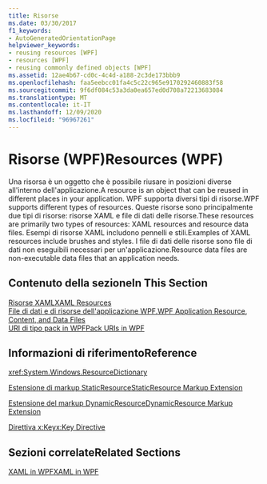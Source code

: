 ```yaml
---
title: Risorse
ms.date: 03/30/2017
f1_keywords:
- AutoGeneratedOrientationPage
helpviewer_keywords:
- reusing resources [WPF]
- resources [WPF]
- reusing commonly defined objects [WPF]
ms.assetid: 12ae4b67-cd0c-4c4d-a188-2c3de173bbb9
ms.openlocfilehash: faa5eebcc01fa4c5c22c965e9170292460883f58
ms.sourcegitcommit: 9f6df084c53a3da0ea657ed0d708a72213683084
ms.translationtype: MT
ms.contentlocale: it-IT
ms.lasthandoff: 12/09/2020
ms.locfileid: "96967261"
---
```

# <a name="resources-wpf"></a><span data-ttu-id="5fd67-102">Risorse (WPF)</span><span class="sxs-lookup"><span data-stu-id="5fd67-102">Resources (WPF)</span></span>
<span data-ttu-id="5fd67-103">Una risorsa è un oggetto che è possibile riusare in posizioni diverse all'interno dell'applicazione.</span><span class="sxs-lookup"><span data-stu-id="5fd67-103">A resource is an object that can be reused in different places in your application.</span></span> <span data-ttu-id="5fd67-104">WPF supporta diversi tipi di risorse.</span><span class="sxs-lookup"><span data-stu-id="5fd67-104">WPF supports different types of resources.</span></span> <span data-ttu-id="5fd67-105">Queste risorse sono principalmente due tipi di risorse: risorse XAML e file di dati delle risorse.</span><span class="sxs-lookup"><span data-stu-id="5fd67-105">These resources are primarily two types of resources: XAML resources and resource data files.</span></span> <span data-ttu-id="5fd67-106">Esempi di risorse XAML includono pennelli e stili.</span><span class="sxs-lookup"><span data-stu-id="5fd67-106">Examples of XAML resources include brushes and styles.</span></span> <span data-ttu-id="5fd67-107">I file di dati delle risorse sono file di dati non eseguibili necessari per un'applicazione.</span><span class="sxs-lookup"><span data-stu-id="5fd67-107">Resource data files are non-executable data files that an application needs.</span></span>  
  
## <a name="in-this-section"></a><span data-ttu-id="5fd67-108">Contenuto della sezione</span><span class="sxs-lookup"><span data-stu-id="5fd67-108">In This Section</span></span>  
 [<span data-ttu-id="5fd67-109">Risorse XAML</span><span class="sxs-lookup"><span data-stu-id="5fd67-109">XAML Resources</span></span>](/dotnet/desktop-wpf/fundamentals/xaml-resources-define)  
 [<span data-ttu-id="5fd67-110">File di dati e di risorse dell'applicazione WPF.</span><span class="sxs-lookup"><span data-stu-id="5fd67-110">WPF Application Resource, Content, and Data Files</span></span>](../app-development/wpf-application-resource-content-and-data-files.md)  
 [<span data-ttu-id="5fd67-111">URI di tipo pack in WPF</span><span class="sxs-lookup"><span data-stu-id="5fd67-111">Pack URIs in WPF</span></span>](../app-development/pack-uris-in-wpf.md)  
  
## <a name="reference"></a><span data-ttu-id="5fd67-112">Informazioni di riferimento</span><span class="sxs-lookup"><span data-stu-id="5fd67-112">Reference</span></span>  
 <xref:System.Windows.ResourceDictionary>  
  
 [<span data-ttu-id="5fd67-113">Estensione di markup StaticResource</span><span class="sxs-lookup"><span data-stu-id="5fd67-113">StaticResource Markup Extension</span></span>](staticresource-markup-extension.md)  
  
 [<span data-ttu-id="5fd67-114">Estensione del markup DynamicResource</span><span class="sxs-lookup"><span data-stu-id="5fd67-114">DynamicResource Markup Extension</span></span>](dynamicresource-markup-extension.md)  
  
 [<span data-ttu-id="5fd67-115">Direttiva x:Key</span><span class="sxs-lookup"><span data-stu-id="5fd67-115">x:Key Directive</span></span>](/dotnet/desktop-wpf/xaml-services/xkey-directive)  
  
## <a name="related-sections"></a><span data-ttu-id="5fd67-116">Sezioni correlate</span><span class="sxs-lookup"><span data-stu-id="5fd67-116">Related Sections</span></span>  
 [<span data-ttu-id="5fd67-117">XAML in WPF</span><span class="sxs-lookup"><span data-stu-id="5fd67-117">XAML in WPF</span></span>](xaml-in-wpf.md)
